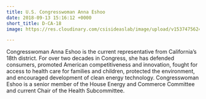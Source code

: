 ```yaml
---
title: U.S. Congresswoman Anna Eshoo
date: 2018-09-13 15:16:12 +0000
short_title: D-CA-18
image: https://res.cloudinary.com/csisideaslab/image/upload/v1537475624/health-commission/Eshoo_Anna.jpg

---
```

Congresswoman Anna Eshoo is the current representative from California’s 18th district. For over two decades in Congress, she has defended consumers, promoted American competitiveness and innovation, fought for access to health care for families and children, protected the environment, and encouraged development of clean energy technology. Congresswoman Eshoo is a senior member of the House Energy and Commerce Committee and current Chair of the Health Subcommittee.